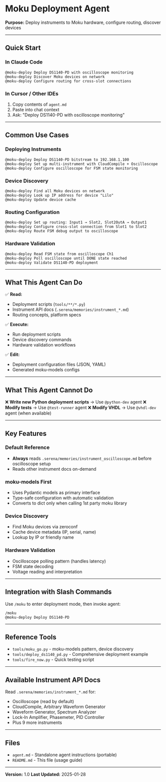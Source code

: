 # Moku Deployment Agent

**Purpose:** Deploy instruments to Moku hardware, configure routing, discover devices

---

## Quick Start

### In Claude Code

```
@moku-deploy Deploy DS1140-PD with oscilloscope monitoring
@moku-deploy Discover Moku devices on network
@moku-deploy Configure routing for cross-slot connections
```

### In Cursor / Other IDEs

1. Copy contents of `agent.md`
2. Paste into chat context
3. Ask: "Deploy DS1140-PD with oscilloscope monitoring"

---

## Common Use Cases

### Deploying Instruments

```
@moku-deploy Deploy DS1140-PD bitstream to 192.168.1.100
@moku-deploy Set up multi-instrument with CloudCompile + Oscilloscope
@moku-deploy Configure oscilloscope for FSM state monitoring
```

### Device Discovery

```
@moku-deploy Find all Moku devices on network
@moku-deploy Look up IP address for device "Lilo"
@moku-deploy Update device cache
```

### Routing Configuration

```
@moku-deploy Set up routing: Input1 → Slot2, Slot2OutA → Output1
@moku-deploy Configure cross-slot connection from Slot1 to Slot2
@moku-deploy Route FSM debug output to oscilloscope
```

### Hardware Validation

```
@moku-deploy Read FSM state from oscilloscope Ch1
@moku-deploy Poll oscilloscope until DONE state reached
@moku-deploy Validate DS1140-PD deployment
```

---

## What This Agent Can Do

✅ **Read:**
- Deployment scripts (`tools/**/*.py`)
- Instrument API docs (`.serena/memories/instrument_*.md`)
- Routing concepts, platform specs

✅ **Execute:**
- Run deployment scripts
- Device discovery commands
- Hardware validation workflows

✅ **Edit:**
- Deployment configuration files (JSON, YAML)
- Generated moku-models configs

---

## What This Agent Cannot Do

❌ **Write new Python deployment scripts** → Use `@python-dev` agent
❌ **Modify tests** → Use `@test-runner` agent
❌ **Modify VHDL** → Use `@vhdl-dev` agent (when available)

---

## Key Features

### Default Reference
- **Always** reads `.serena/memories/instrument_oscilloscope.md` before oscilloscope setup
- Reads other instrument docs on-demand

### moku-models First
- Uses Pydantic models as primary interface
- Type-safe configuration with automatic validation
- Converts to dict only when calling 1st party moku library

### Device Discovery
- Find Moku devices via zeroconf
- Cache device metadata (IP, serial, name)
- Lookup by IP or friendly name

### Hardware Validation
- Oscilloscope polling pattern (handles latency)
- FSM state decoding
- Voltage reading and interpretation

---

## Integration with Slash Commands

Use `/moku` to enter deployment mode, then invoke agent:

```
/moku
@moku-deploy Deploy DS1140-PD
```

---

## Reference Tools

- `tools/moku_go.py` - moku-models pattern, device discovery
- `tools/deploy_ds1140_pd.py` - Comprehensive deployment example
- `tools/fire_now.py` - Quick testing script

---

## Available Instrument API Docs

Read `.serena/memories/instrument_*.md` for:
- Oscilloscope (read by default)
- CloudCompile, Arbitrary Waveform Generator
- Waveform Generator, Spectrum Analyzer
- Lock-In Amplifier, Phasemeter, PID Controller
- Plus 9 more instruments

---

## Files

- `agent.md` - Standalone agent instructions (portable)
- `README.md` - This file (usage guide)

---

**Version:** 1.0
**Last Updated:** 2025-01-28
